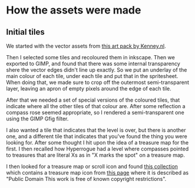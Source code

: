 # How the assets were made

## Initial tiles

We started with the vector assets from [this art pack by Kenney.nl](https://opengameart.org/content/sokoban-100-tiles).

Then I selected some tiles and recoloured them in inkscape. Then we exported to GIMP, and found that there was some internal transparency shere the vector edges didn't line up exactly. So we put an underlay of the main colour of each tile, under each tile and put that in the spritesheet. When doing that, we made sure to crop off the outermost semi-transparent layer, leaving an apron of empty pixels around the edge of each tile.

After that we needed a set of special versions of the coloured tiles, that indicate where all the other tiles of that colour are. After some reflection a compass rose seemed appropriate, so I rendered a semi-transparent one using the GIMP Gfig filter.

I also wanted a tile that indicates that the level is over, but there is another one, and a different tile that indicates that you've found the thing you were looking for. After some thought I hit upon the idea of a treasure map for the first. I then recalled how Hyperrogue had a level where compasses pointed to treasures that are literal Xs as in "X marks the spot" on a treasure map.

I then looked for a treasure map or scroll icon and found [this collection](https://opengameart.org/content/cc0-document-icons) which contains a treasure map icon from [this page](https://www.deviantart.com/7soul1/art/129892453) where it is described as "Public Domain This work is free of known copyright restrictions".
